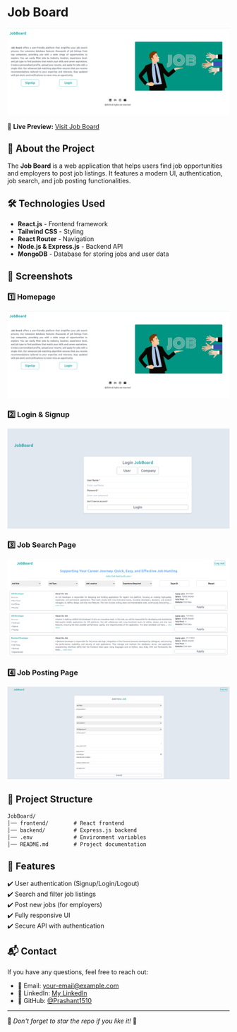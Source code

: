 # Job Board

![Job Board Homepage](screenshots/homepage.png)

🔗 **Live Preview:** [Visit Job Board](https://jobboardproject.netlify.app/)

## 🚀 About the Project
The **Job Board** is a web application that helps users find job opportunities and employers to post job listings. It features a modern UI, authentication, job search, and job posting functionalities.

## 🛠 Technologies Used
- **React.js** - Frontend framework
- **Tailwind CSS** - Styling
- **React Router** - Navigation
- **Node.js & Express.js** - Backend API
- **MongoDB** - Database for storing jobs and user data

## 📸 Screenshots
### 1️⃣ Homepage
![Homepage](screenshots/homepage.png)

### 2️⃣ Login & Signup
![Login & Signup](screenshots/auth.png)

### 3️⃣ Job Search Page
![Job Search](screenshots/job-search.png)

### 4️⃣ Job Posting Page
![Job Posting](screenshots/job-posting.png)

## 📂 Project Structure
```
JobBoard/
│── frontend/        # React frontend
│── backend/         # Express.js backend
│── .env             # Environment variables
│── README.md        # Project documentation
```

## 📸 Features
✔️ User authentication (Signup/Login/Logout)<br>
✔️ Search and filter job listings<br>
✔️ Post new jobs (for employers)<br>
✔️ Fully responsive UI<br>
✔️ Secure API with authentication

## 📬 Contact
If you have any questions, feel free to reach out:
- 📧 Email: your-email@example.com
- 💼 LinkedIn: [My LinkedIn](https://www.linkedin.com/in/prashant-maurya-017776246/)
- 🐙 GitHub: [@Prashant1510](https://github.com/Prashant1510)

---
🌟 *Don't forget to star the repo if you like it!* 🚀
